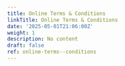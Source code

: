 ```yaml
---
title: Online Terms & Conditions
linkTitle: Online Terms & Conditions
date: '2025-05-01T21:06:00Z'
weight: 1
description: No content
draft: false
ref: online-terms--conditions
---
```


